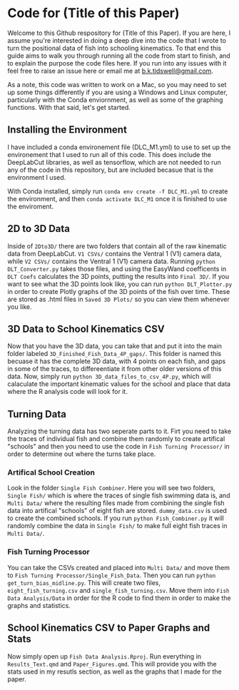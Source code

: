# Code for (Title of this Paper)

Welcome to this Github respository for (Title of this Paper). If you are here, I assume you're interested in doing a deep dive into the code that I wrote to turn the positional data of fish into schooling kinematics. To that end this guide aims to walk you through running all the code from start to finish, and to explain the purpose the code files here. If you run into any issues with it feel free to raise an issue here or email me at b.k.tidswell@gmail.com. 

As a note, this code was written to work on a Mac, so you may need to set up some things differently if you are using a Windows and Linux computer, particularly with the Conda enviornment, as well as some of the graphing functions. With that said, let's get started.

## Installing the Environment

I have included a conda environement file (DLC_M1.yml) to use to set up the environement that I used to run all of this code. This does include the DeepLabCut libraries, as well as tensorflow, which are not needed to run any of the code in this repository, but are included becasue that is the environment I used. 

With Conda installed, simply run `conda env create -f DLC_M1.yml` to create the environment, and then `conda activate DLC_M1` once it is finished to use the enviroment.
 
## 2D to 3D Data

Inside of `2Dto3D/` there are two folders that contain all of the raw kinematic data from DeepLabCut. `V1 CSVs/` contains the Ventral 1 (V1) camera data, while `V2 CSVs/` contains the Ventral 1 (V1) camera data. Running `python DLT_Converter.py` takes those files, and using the EasyWand coefficents in `DLT Coefs` calculates the 3D points, putting the results into `Final 3D/`. If you want to see what the 3D points look like, you can run `python DLT_Plotter.py` in order to create Plotly graphs of the 3D points of the fish over time. These are stored as .html files in `Saved 3D Plots/` so you can view them whenever you like.

## 3D Data to School Kinematics CSV

Now that you have the 3D data, you can take that and put it into the main folder labeled `3D_Finished_Fish_Data_4P_gaps/`. This folder is named this becuase it has the complete 3D data, with 4 points on each fish, and gaps in some of the traces, to differeentiate it from other older versions of this data. Now, simply run `python 3D_data_files_to_csv_4P.py`, which will calaculate the important kinematic values for the school and place that data where the R analysis code will look for it. 

## Turning Data

Analyzing the turning data has two seperate parts to it. Firt you need to take the traces of individual fish and combine them randomly to create artifical "schools" and then you need to use the code in `Fish Turning Processor/` in order to determine out where the turns take place.

### Artifical School Creation

Look in the folder `Single Fish Combiner`. Here you will see two folders, `Single Fish/` which is where the traces of single fish swimming data is, and `Multi Data/` where the resulting files made from combining the single fish data into artifical "schools" of eight fish are stored. `dummy_data.csv` is used to create the combined schools. If you run `python Fish_Combiner.py` it will randomly combine the data in `Single Fish/` to make full eight fish traces in `Multi Data/`.

### Fish Turning Processor

You can take the CSVs created and placed into `Multi Data/` and move them to `Fish Turning Processor/Single_Fish_Data`. Then you can run `python get_turn_bias_midline.py`. This will create two files, `eight_fish_turning.csv` and `single_fish_turning.csv`. Move them into `Fish Data Analysis/Data` in order for the R code to find them in order to make the graphs and statistics.

## School Kinematics CSV to Paper Graphs and Stats

Now simply open up `Fish Data Analysis.Rproj`. Run everything in `Results_Text.qmd` and `Paper_Figures.qmd`. This will provide you with the stats used in my resutls section, as well as the graphs that I made for the paper. 
